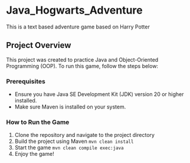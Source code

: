 # Java_Hogwarts_Adventure
This is a text based adventure game based on Harry Potter

## Project Overview

This project was created to practice Java and Object-Oriented Programming (OOP). To run this game, follow the steps below:

### Prerequisites
- Ensure you have Java SE Development Kit (JDK) version 20 or higher installed.
- Make sure Maven is installed on your system.

### How to Run the Game

1. Clone the repository and navigate to the project directory
2. Build the project using Maven `mvn clean install`
3. Start the game `mvn clean compile exec:java`
4. Enjoy the game!
